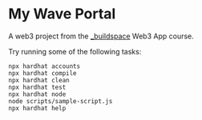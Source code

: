 # My Wave Portal

A web3 project from the [_buildspace](https://buildspace.so/) Web3 App course.

Try running some of the following tasks:

```shell
npx hardhat accounts
npx hardhat compile
npx hardhat clean
npx hardhat test
npx hardhat node
node scripts/sample-script.js
npx hardhat help
```
